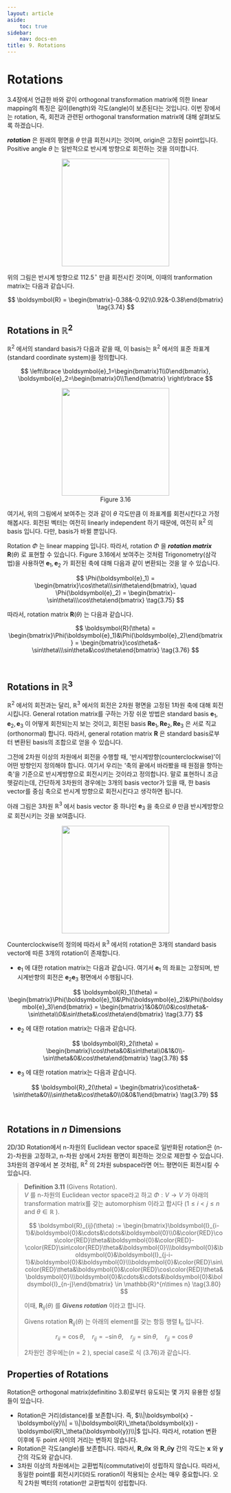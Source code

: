 ```yaml
---
layout: article
aside:
    toc: true
sidebar:
    nav: docs-en
title: 9. Rotations
---
```


# Rotations

3.4장에서 언급한 바와 같이 orthogonal transformation matrix에 의한 linear mapping의 특징은 길이(length)와 각도(angle)이 보존된다는 것입니다. 이번 장에서는 rotation, 즉, 회전과 관련된 orthogonal transformation matrix에 대해 살펴보도록 하겠습니다.

***rotation*** 은 원래의 평면을 $\theta$ 만큼 회전시키는 것이며, origin은 고정된 point입니다. Positive angle $\theta$ 는 일반적으로 반시계 방향으로 회전하는 것을 의미합니다.

<div align="center"><img src="{{ site.baseurl }}/assets/images/figures/figure3.14.png" height=250px></div>

위의 그림은 반시계 방향으로 112.5$^\circ$ 만큼 회전시킨 것이며, 이때의 tranformation matrix는 다음과 같습니다.

$$ \boldsymbol{R} = \begin{bmatrix}-0.38&-0.92\\0.92&-0.38\end{bmatrix} \tag{3.74} $$


## Rotations in $\mathbb{R}^2$

$\mathbb{R}^2$ 에서의 standard basis가 다음과 같을 때, 이 basis는 $\mathbb{R}^2$ 에서의 표준 좌표계(standard coordinate system)을 정의합니다.

$$ \left\lbrace \boldsymbol{e}_1=\begin{bmatrix}1\\0\end{bmatrix}, \boldsymbol{e}_2=\begin{bmatrix}0\\1\end{bmatrix} \right\rbrace $$

<div align="center"><img src="{{ site.baseurl }}/assets/images/figures/figure3.16.png" height=250px></div>
<div align="center">Figure 3.16</div>

여기서, 위의 그림에서 보여주는 것과 같이 $\theta$ 각도만큼 이 좌표계를 회전시킨다고 가정해봅시다. 회전된 벡터는 여전히 linearly independent 하기 때문에, 여전히 $\mathbb{R}^2$ 의 basis 입니다. 다만, basis가 바뀔 뿐입니다.

Rotation $\Phi$ 는 linear mapping 입니다. 따라서, rotation $\Phi$ 을 ***rotation matrix*** $\boldsymbol{R}(\theta)$ 로 표현할 수 있습니다. Figure 3.16에서 보여주는 것처럼 Trigonometry(삼각법)을 사용하면 $\boldsymbol{e}_1, \boldsymbol{e}_2$ 가 회전된 축에 대해 다음과 같이 변환되는 것을 알 수 있습니다.

$$ \Phi(\boldsymbol{e}_1) = \begin{bmatrix}\cos\theta\\\sin\theta\end{bmatrix}, \quad \Phi(\boldsymbol{e}_2) = \begin{bmatrix}-\sin\theta\\\cos\theta\end{bmatrix} \tag{3.75} $$

따라서, rotation matrix $\boldsymbol{R}(\theta)$ 는 다음과 같습니다.

$$ \boldsymbol{R}(\theta) = \begin{bmatrix}\Phi(\boldsymbol{e}_1)&\Phi(\boldsymbol{e}_2)\end{bmatrix} = \begin{bmatrix}\cos\theta&-\sin\theta\\\sin\theta&\cos\theta\end{bmatrix} \tag{3.76} $$

<br>

## Rotations in $\mathbb{R}^3$

$\mathbb{R}^2$ 에서의 회전과는 달리, $\mathbb{R}^3$ 에서의 회전은 2차원 평면을 고정된 1차원 축에 대해 회전시킵니다. General rotation matrix를 구하는 가장 쉬운 방법은 standard basis $\boldsymbol{e}_1,\boldsymbol{e}_2,\boldsymbol{e}_3$ 이 어떻게 회전되는지 보는 것이고, 회전된 basis $\boldsymbol{Re}_1,\boldsymbol{Re}_2,\boldsymbol{Re}_3$ 은 서로 직교(orthonormal) 합니다. 따라서, general rotation matrix $\boldsymbol{R}$ 은 standard basis로부터 변환된 basis의 조합으로 얻을 수 있습니다.

그전에 2차원 이상의 차원에서 회전을 수행할 때, '반시계방향(counterclockwise)'이 어떤 방향인지 정의해야 합니다. 여기서 우리는 '축의 끝에서 바라봤을 때 원점을 향하는 축'을 기준으로 반시계방향으로 회전시키는 것이라고 정의합니다. 말로 표현하니 조금 헷갈리는데, 간단하게 3차원의 경우에는 3개의 basis vector가 있을 때, 한 basis vector를 중심 축으로 반시계 방향으로 회전시킨다고 생각하면 됩니다. 

아래 그림은 3차원 $\mathbb{R}^3$ 에서 basis vector 중 하나인 $\boldsymbol{e}_3$ 을 축으로 $\theta$ 만큼 반시계방향으로 회전시키는 것을 보여줍니다.

<div align="center"><img src="{{ site.baseurl }}/assets/images/figures/figure3.17.png" height=250px></div>

Counterclockwise의 정의에 따라서 $\mathbb{R}^3$ 에서의 rotation은 3개의 standard basis vector에 따른 3개의 rotation이 존재합니다.

- $\boldsymbol{e}_1$ 에 대한 rotation matrix는 다음과 같습니다. 여기서 $\boldsymbol{e}_1$ 의 좌표는 고정되며, 반시계반향의 회전은 $\boldsymbol{e}_2\boldsymbol{e}_3$ 평면에서 수행됩니다.

$$ \boldsymbol{R}_1(\theta) = \begin{bmatrix}\Phi(\boldsymbol{e}_1)&\Phi(\boldsymbol{e}_2)&\Phi(\boldsymbol{e}_3)\end{bmatrix} = \begin{bmatrix}1&0&0\\0&\cos\theta&-\sin\theta\\0&\sin\theta&\cos\theta\end{bmatrix} \tag{3.77} $$

- $\boldsymbol{e}_2$ 에 대한 rotation matrix는 다음과 같습니다.

$$ \boldsymbol{R}_2(\theta) = \begin{bmatrix}\cos\theta&0&\sin\theta\\0&1&0\\-\sin\theta&0&\cos\theta\end{bmatrix} \tag{3.78} $$

- $\boldsymbol{e}_3$ 에 대한 rotation matrix는 다음과 같습니다.

$$ \boldsymbol{R}_2(\theta) = \begin{bmatrix}\cos\theta&-\sin\theta&0\\\sin\theta&\cos\theta&0\\0&0&1\end{bmatrix} \tag{3.79} $$

<br>

## Rotations in $n$ Dimensions

2D/3D Rotation에서 n-차원의 Euclidean vector space로 일반화된 rotation은 (n-2)-차원을 고정하고, n-차원 상에서 2차원 평면이 회전하는 것으로 제한할 수 있습니다. 3차원의 경우에서 본 것처럼, $\mathbb{R}^2$ 의 2차원 subspace라면 어느 평면이든 회전시킬 수 있습니다.

> **Definition 3.11** (Givens Rotation). 
> <br>$V$ 를 n-차원의 Euclidean vector space라고 하고 $\Phi : V \rightarrow V$ 가 아래의 transformation matrix를 갖는 automorphism 이라고 합시다 ($1 \leq i < j \leq n$ and $\theta \in \mathbb{R}$ ).
> 
> $$ \boldsymbol{R}_{ij}(\theta) := \begin{bmatrix}\boldsymbol{I}_{i-1}&\boldsymbol{0}&\cdots&\cdots&\boldsymbol{0}\\0&\color{RED}\cos\color{RED}\theta&\boldsymbol{0}&\color{RED}-\color{RED}\sin\color{RED}\theta&\boldsymbol{0}\\\boldsymbol{0}&\boldsymbol{0}&\boldsymbol{I}_{j-i-1}&\boldsymbol{0}&\boldsymbol{0}\\\boldsymbol{0}&\color{RED}\sin\color{RED}\theta&\boldsymbol{0}&\color{RED}\cos\color{RED}\theta&\boldsymbol{0}\\\boldsymbol{0}&\cdots&\cdots&\boldsymbol{0}&\boldsymbol{I}_{n-j}\end{bmatrix} \in \mathbb{R}^{n\times n} \tag{3.80} $$
> 
> 이때, $\boldsymbol{R}_{ij}(\theta)$ 를 ***Givens rotation*** 이라고 합니다.
> 
> Givens rotation $\boldsymbol{R}_{ij}(\theta)$ 는 아래의 element를 갖는 항등 행렬 $\boldsymbol{I}_n$ 입니다.
> 
> $$ r_{ii} = \cos\theta, \quad r_{ij} = -\sin\theta, \quad r_{ji} = \sin\theta, \quad r_{jj} = \cos\theta \tag{3.81} $$
> 
> 2차원인 경우에는($n = 2$ ), special case로 식 (3.76)과 같습니다.

## Properties of Rotations

Rotation은 orthogonal matrix(definitino 3.8)로부터 유도되는 몇 가지 유용한 성질들이 있습니다.

- Rotation은 거리(distance)를 보존합니다. 즉, $\\|\boldsymbol{x} - \boldsymbol{y}\\| = \\|\boldsymbol{R}\_\theta(\boldsymbol{x}) - \boldsymbol{R}\_\theta(\boldsymbol{y})\\|$ 입니다. 따라서, rotation 변환 이후에 두 point 사이의 거리는 변하지 않습니다.
- Rotation은 각도(angle)를 보존합니다. 따라서, $\boldsymbol{R}\_\theta\boldsymbol{x}$ 와 $\boldsymbol{R}\_\theta\boldsymbol{y}$ 간의 각도는 $\boldsymbol{x}$ 와 $\boldsymbol{y}$ 간의 각도와 같습니다.
- 3차원 이상의 차원에서는 교환법칙(commutative)이 성립하지 않습니다. 따라서, 동일한 point를 회전시키더라도 roration이 적용되는 순서는 매우 중요합니다. 오직 2차원 벡터의 rotation만 교환법칙이 성립합니다. 